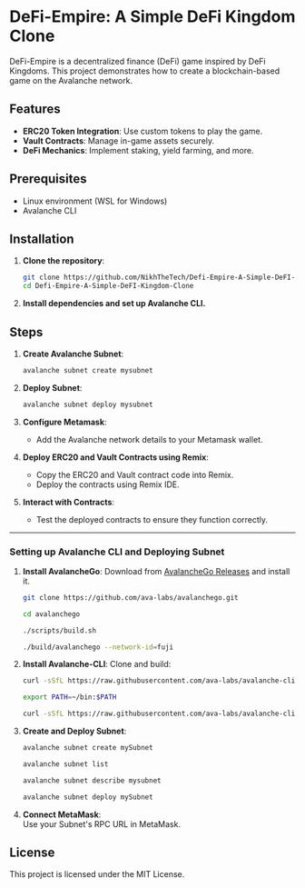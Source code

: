 # DeFi-Empire: A Simple DeFi Kingdom Clone

DeFi-Empire is a decentralized finance (DeFi) game inspired by DeFi Kingdoms. This project demonstrates how to create a blockchain-based game on the Avalanche network.

## Features

- **ERC20 Token Integration**: Use custom tokens to play the game.
- **Vault Contracts**: Manage in-game assets securely.
- **DeFi Mechanics**: Implement staking, yield farming, and more.

## Prerequisites

- Linux environment (WSL for Windows)
- Avalanche CLI

## Installation

1. **Clone the repository**:
   ```bash
   git clone https://github.com/NikhTheTech/Defi-Empire-A-Simple-DeFI-Kingdom-Clone.git
   cd Defi-Empire-A-Simple-DeFI-Kingdom-Clone
   ```

2. **Install dependencies and set up Avalanche CLI.**

## Steps

1. **Create Avalanche Subnet**:
   ```bash
   avalanche subnet create mysubnet
   ```

2. **Deploy Subnet**:
   ```bash
   avalanche subnet deploy mysubnet
   ```

3. **Configure Metamask**:
   - Add the Avalanche network details to your Metamask wallet.

4. **Deploy ERC20 and Vault Contracts using Remix**:
   - Copy the ERC20 and Vault contract code into Remix.
   - Deploy the contracts using Remix IDE.

5. **Interact with Contracts**:
   - Test the deployed contracts to ensure they function correctly.

---

### Setting up Avalanche CLI and Deploying Subnet

1. **Install AvalancheGo**:
   Download from [AvalancheGo Releases](https://github.com/ava-labs/avalanchego/releases) and install it.

   ```bash
   git clone https://github.com/ava-labs/avalanchego.git
   
   cd avalanchego
   
   ./scripts/build.sh
   
   ./build/avalanchego --network-id=fuji
   ```

2. **Install Avalanche-CLI**:
   Clone and build:

   ```bash
   curl -sSfL https://raw.githubusercontent.com/ava-labs/avalanche-cli/main/scripts/install.sh | sh -s
   
   export PATH=~/bin:$PATH

   curl -sSfL https://raw.githubusercontent.com/ava-labs/avalanche-cli/main/scripts/install.sh | sh -s -- -b <relative directory>
   ```

3. **Create and Deploy Subnet**:

   ```bash
   avalanche subnet create mySubnet

   avalanche subnet list

   avalanche subnet describe mysubnet
   
   avalanche subnet deploy mySubnet
   ```

4. **Connect MetaMask**:  
   Use your Subnet's RPC URL in MetaMask.


## License

This project is licensed under the MIT License.
